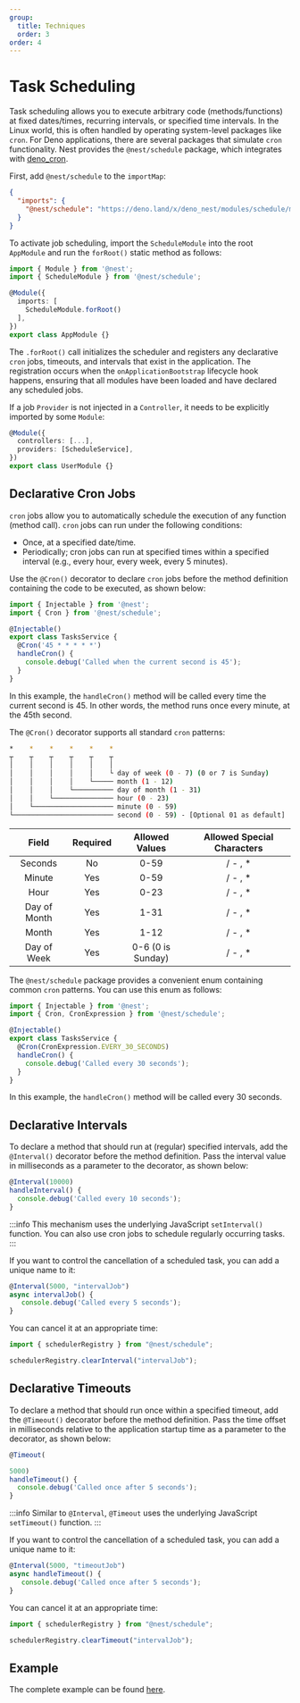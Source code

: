 ```yaml
---
group:
  title: Techniques
  order: 3
order: 4
---
```


# Task Scheduling

Task scheduling allows you to execute arbitrary code (methods/functions) at fixed dates/times, recurring intervals, or specified time intervals. In the Linux world, this is often handled by operating system-level packages like `cron`. For Deno applications, there are several packages that simulate `cron` functionality. Nest provides the `@nest/schedule` package, which integrates with [deno_cron](https://deno.land/x/deno_cron@v1.0.0/cron.ts).

First, add `@nest/schedule` to the `importMap`:

```json
{
  "imports": {
    "@nest/schedule": "https://deno.land/x/deno_nest/modules/schedule/mod.ts"
  }
}
```

To activate job scheduling, import the `ScheduleModule` into the root `AppModule` and run the `forRoot()` static method as follows:

```typescript
import { Module } from '@nest';
import { ScheduleModule } from '@nest/schedule';

@Module({
  imports: [
    ScheduleModule.forRoot()
  ],
})
export class AppModule {}
```

The `.forRoot()` call initializes the scheduler and registers any declarative `cron` jobs, timeouts, and intervals that exist in the application. The registration occurs when the `onApplicationBootstrap` lifecycle hook happens, ensuring that all modules have been loaded and have declared any scheduled jobs.

If a job `Provider` is not injected in a `Controller`, it needs to be explicitly imported by some `Module`:

```typescript
@Module({
  controllers: [...],
  providers: [ScheduleService],
})
export class UserModule {}
```

## Declarative Cron Jobs

`cron` jobs allow you to automatically schedule the execution of any function (method call). `cron` jobs can run under the following conditions:

- Once, at a specified date/time.
- Periodically; cron jobs can run at specified times within a specified interval (e.g., every hour, every week, every 5 minutes).

Use the `@Cron()` decorator to declare `cron` jobs before the method definition containing the code to be executed, as shown below:

```typescript
import { Injectable } from '@nest';
import { Cron } from '@nest/schedule';

@Injectable()
export class TasksService {
  @Cron('45 * * * * *')
  handleCron() {
    console.debug('Called when the current second is 45');
  }
}
```

In this example, the `handleCron()` method will be called every time the current second is 45. In other words, the method runs once every minute, at the 45th second.

The `@Cron()` decorator supports all standard `cron` patterns:

```bash
*    *    *    *    *    *
┬    ┬    ┬    ┬    ┬    ┬
│    │    │    │    │    │
│    │    │    │    │    └ day of week (0 - 7) (0 or 7 is Sunday)
│    │    │    │    └───── month (1 - 12)
│    │    │    └────────── day of month (1 - 31)
│    │    └─────────────── hour (0 - 23)
│    └──────────────────── minute (0 - 59)
└───────────────────────── second (0 - 59) - [Optional 01 as default]
```

| Field | Required | Allowed Values | Allowed Special Characters |
|:---:|:---:|:---:|:---:|
| Seconds | No | 0-59 | / - , * |
| Minute | Yes | 0-59 | / - , * |
| Hour | Yes | 0-23 | / - , * |
| Day of Month | Yes | 1-31 | / - , * |
| Month | Yes | 1-12 | / - , * |
| Day of Week | Yes | 0-6 (0 is Sunday) | / - , * |

The `@nest/schedule` package provides a convenient enum containing common `cron` patterns. You can use this enum as follows:

```typescript
import { Injectable } from '@nest';
import { Cron, CronExpression } from '@nest/schedule';

@Injectable()
export class TasksService {
  @Cron(CronExpression.EVERY_30_SECONDS)
  handleCron() {
    console.debug('Called every 30 seconds');
  }
}
```

In this example, the `handleCron()` method will be called every 30 seconds.

## Declarative Intervals

To declare a method that should run at (regular) specified intervals, add the `@Interval()` decorator before the method definition. Pass the interval value in milliseconds as a parameter to the decorator, as shown below:

```typescript
@Interval(10000)
handleInterval() {
  console.debug('Called every 10 seconds');
}
```

:::info
This mechanism uses the underlying JavaScript `setInterval()` function. You can also use cron jobs to schedule regularly occurring tasks.
:::

If you want to control the cancellation of a scheduled task, you can add a unique name to it:

```typescript
@Interval(5000, "intervalJob")
async intervalJob() {
   console.debug('Called every 5 seconds');
}
```

You can cancel it at an appropriate time:

```typescript
import { schedulerRegistry } from "@nest/schedule";

schedulerRegistry.clearInterval("intervalJob");
```

## Declarative Timeouts

To declare a method that should run once within a specified timeout, add the `@Timeout()` decorator before the method definition. Pass the time offset in milliseconds relative to the application startup time as a parameter to the decorator, as shown below:

```typescript
@Timeout(

5000)
handleTimeout() {
  console.debug('Called once after 5 seconds');
}
```

:::info
Similar to `@Interval`, `@Timeout` uses the underlying JavaScript `setTimeout()` function.
:::

If you want to control the cancellation of a scheduled task, you can add a unique name to it:

```typescript
@Interval(5000, "timeoutJob")
async handleTimeout() {
   console.debug('Called once after 5 seconds');
}
```

You can cancel it at an appropriate time:

```typescript
import { schedulerRegistry } from "@nest/schedule";

schedulerRegistry.clearTimeout("intervalJob");
```

## Example

The complete example can be found [here](https://deno.land/x/deno_nest/modules/schedule/example?source).
